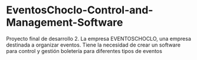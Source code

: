 # EventosChoclo-Control-and-Management-Software
Proyecto final de desarrollo 2. La empresa EVENTOSCHOCLO, una empresa destinada a organizar eventos.  Tiene la necesidad de crear un software para control y gestión boletería para diferentes tipos de eventos
